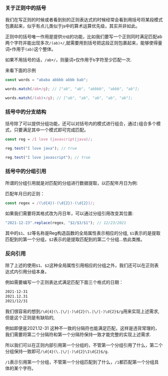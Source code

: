 ### 关于正则中的括号

我们在写正则的时候或者看到别的正则表达式的时候经常会看到用括号将某段模式包裹起来，似乎有点儿类似于js中的算术运算优先级，其实并非如此。

正则中的括号唯一作用是提供`分组`的功能，比如我们要写一个正则同时满足匹配ab两个字符并能出现多次`/(ab)+/`,就需要用到括号把这段正则包裹起来，能够使得量词`+`作用于`(ab)`这个整体。

如果不用括号的话，`/ab+/`，则量词`+`仅作用于`b`字符至少匹配一次. 

来看下面的示例

```js
const words = "ababa abbbb abbb bab";

words.match(/ab+/g); // ["ab", "ab", "abbbb", "abbb", "ab"]; 

words.match(/(ab)+/g); // ["ab", "ab", "ab", "ab", "ab"]; 
```

### 括号中的分支结构

括号除了可以提供分组功能，还可以对括号内的模式进行组合，通过`|`组合多个模式，只要满足其中一个模式即可完成匹配。

```js
const reg = /I love (javascript|java)/;

reg.test("I love java"); // true

reg.test("I love javascript"); // true
```


### 括号中的分组引用

所谓的分组引用就是对匹配的分组进行数据提取，以匹配年月日为例:

匹配年月日的正则：

```js
const regex = /(\d{4})-(\d{2})-(\d{2})/;
```

如果我们需要将其格式改为月日年，可以通过分组引用改变其位置:

```js
"2021-12-23".replace(regex, "$2/$3/$1"); // 12/23/2021
```
其中的`$1`、`$2`等名称是Reg构造函数的全局属性表示相应的分组, `$1`表示的是提取匹配到的第一个分组，`$2`表示的是提取匹配到的第二个分组...依此类推。

### 反向引用

除了上述的使用`$1`、`$2`这种全局属性引用相应的分组之外，我们还可以在正则表达式内引用分组本身。

例如需要编写一个正则表达式满足匹配下面三个格式的日期：

```md
2021-12-31
2021.12.31
2021/12/31
```

我们很容易的想到`/\d{4}(\.|\/|-)\d{2}(\.|\/|-)\d{2}$/g`用来实现上述需求, 但是这个正则是有缺陷的,

例如即便是2021.12-31 这种不一致的分隔符也能满足匹配，这样是违背常理的，我们需要将第二个分隔符和第一个分隔符保持一致才能完整的实现上述需求.

所以我们可以在正则内部引用第一个分组的，不管第一个分组引用了什么，第二个分组保持一致即可`/\d{4}(\.|\/|-)\d{2}\1\d{2}$/g`.

`/1`表示引用第一个分组，不管第一个分组匹配到了什么，`/1`都匹配第一个分组具体的某个字符。